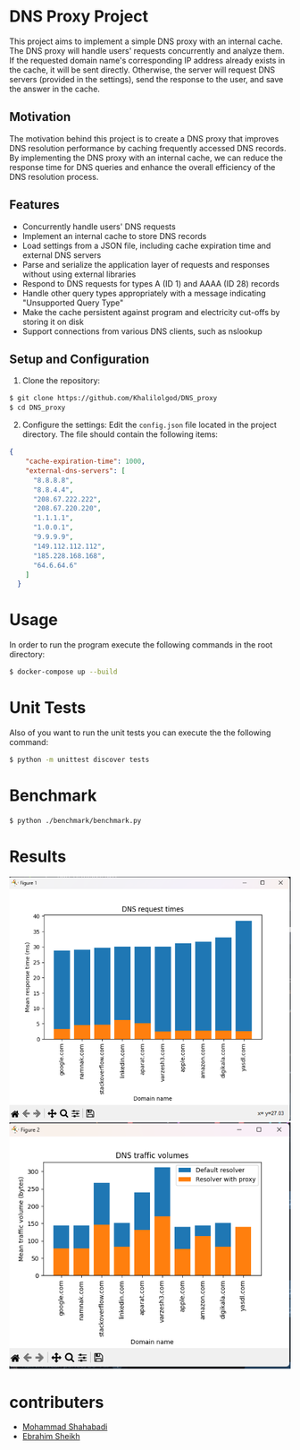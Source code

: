 # DNS Proxy Project

This project aims to implement a simple DNS proxy with an internal cache. The DNS proxy will handle users' requests concurrently and analyze them. If the requested domain name's corresponding IP address already exists in the cache, it will be sent directly. Otherwise, the server will request DNS servers (provided in the settings), send the response to the user, and save the answer in the cache.

## Motivation

The motivation behind this project is to create a DNS proxy that improves DNS resolution performance by caching frequently accessed DNS records. By implementing the DNS proxy with an internal cache, we can reduce the response time for DNS queries and enhance the overall efficiency of the DNS resolution process.

## Features

- Concurrently handle users' DNS requests
- Implement an internal cache to store DNS records
- Load settings from a JSON file, including cache expiration time and external DNS servers
- Parse and serialize the application layer of requests and responses without using external libraries
- Respond to DNS requests for types A (ID 1) and AAAA (ID 28) records
- Handle other query types appropriately with a message indicating "Unsupported Query Type"
- Make the cache persistent against program and electricity cut-offs by storing it on disk
- Support connections from various DNS clients, such as nslookup

## Setup and Configuration

1. Clone the repository:
```bash
$ git clone https://github.com/Khalilolgod/DNS_proxy
$ cd DNS_proxy
```
2. Configure the settings:
Edit the `config.json` file located in the project directory. The file should contain the following items:

```json
{
    "cache-expiration-time": 1000,
    "external-dns-servers": [
      "8.8.8.8",
      "8.8.4.4",
      "208.67.222.222",
      "208.67.220.220",
      "1.1.1.1",
      "1.0.0.1",
      "9.9.9.9",
      "149.112.112.112",
      "185.228.168.168",
      "64.6.64.6"
    ]
  }
  ```
  
  # Usage
  In order to run the program execute the following commands in the root directory:
  ```bash
  $ docker-compose up --build
  ```
  
 # Unit Tests
 Also of you want to run the unit tests you can execute the the following command:
 ```bash
 $ python -m unittest discover tests
 ```
 
  # Benchmark
 ```bash
 $ python ./benchmark/benchmark.py
 ```
 # Results
 ![bench mark example](./assets/benchmark1.png) ![bench mark example](./assets/benchmark2.png)

 
# contributers
- [Mohammad Shahabadi](https://github.com/MrShadowKiller)
- [Ebrahim Sheikh](https://github.com/Khalilolgod)
  